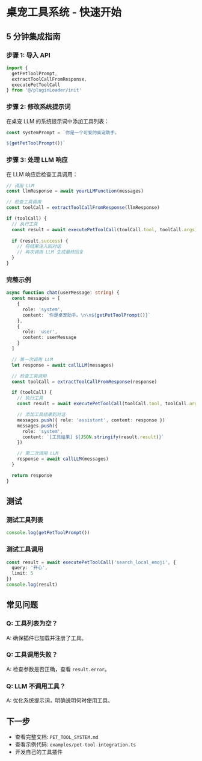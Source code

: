 # 桌宠工具系统 - 快速开始

## 5 分钟集成指南

### 步骤 1: 导入 API

```typescript
import {
  getPetToolPrompt,
  extractToolCallFromResponse,
  executePetToolCall
} from '@/pluginLoader/init'
```

### 步骤 2: 修改系统提示词

在桌宠 LLM 的系统提示词中添加工具列表：

```typescript
const systemPrompt = `你是一个可爱的桌宠助手。

${getPetToolPrompt()}`
```

### 步骤 3: 处理 LLM 响应

在 LLM 响应后检查工具调用：

```typescript
// 调用 LLM
const llmResponse = await yourLLMFunction(messages)

// 检查工具调用
const toolCall = extractToolCallFromResponse(llmResponse)

if (toolCall) {
  // 执行工具
  const result = await executePetToolCall(toolCall.tool, toolCall.args)
  
  if (result.success) {
    // 将结果注入回对话
    // 再次调用 LLM 生成最终回复
  }
}
```

### 完整示例

```typescript
async function chat(userMessage: string) {
  const messages = [
    {
      role: 'system',
      content: `你是桌宠助手。\n\n${getPetToolPrompt()}`
    },
    {
      role: 'user',
      content: userMessage
    }
  ]

  // 第一次调用 LLM
  let response = await callLLM(messages)

  // 检查工具调用
  const toolCall = extractToolCallFromResponse(response)

  if (toolCall) {
    // 执行工具
    const result = await executePetToolCall(toolCall.tool, toolCall.args)

    // 添加工具结果到对话
    messages.push({ role: 'assistant', content: response })
    messages.push({
      role: 'system',
      content: `[工具结果] ${JSON.stringify(result.result)}`
    })

    // 第二次调用 LLM
    response = await callLLM(messages)
  }

  return response
}
```

## 测试

### 测试工具列表

```typescript
console.log(getPetToolPrompt())
```

### 测试工具调用

```typescript
const result = await executePetToolCall('search_local_emoji', {
  query: '开心',
  limit: 5
})
console.log(result)
```

## 常见问题

### Q: 工具列表为空？
A: 确保插件已加载并注册了工具。

### Q: 工具调用失败？
A: 检查参数是否正确，查看 `result.error`。

### Q: LLM 不调用工具？
A: 优化系统提示词，明确说明何时使用工具。

## 下一步

- 查看完整文档: `PET_TOOL_SYSTEM.md`
- 查看示例代码: `examples/pet-tool-integration.ts`
- 开发自己的工具插件
